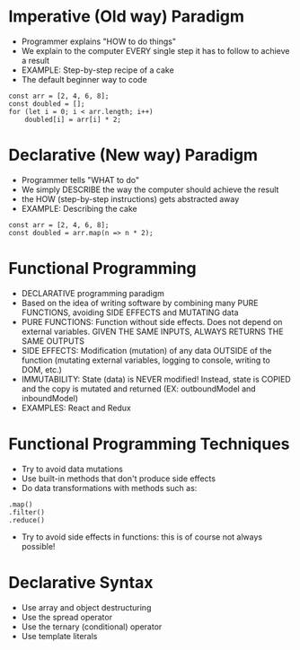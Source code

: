# Imperative (Old way) Paradigm

-   Programmer explains "HOW to do things"
-   We explain to the computer EVERY single step it has to follow to achieve a result
-   EXAMPLE: Step-by-step recipe of a cake
-   The default beginner way to code

```
const arr = [2, 4, 6, 8];
const doubled = [];
for (let i = 0; i < arr.length; i++)
    doubled[i] = arr[i] * 2;
```

# Declarative (New way) Paradigm

-   Programmer tells "WHAT to do"
-   We simply DESCRIBE the way the computer should achieve the result
-   the HOW (step-by-step instructions) gets abstracted away
-   EXAMPLE: Describing the cake

```
const arr = [2, 4, 6, 8];
const doubled = arr.map(n => n * 2);
```

# Functional Programming

-   DECLARATIVE programming paradigm
-   Based on the idea of writing software by combining many PURE FUNCTIONS, avoiding SIDE EFFECTS and MUTATING data
-   PURE FUNCTIONS: Function without side effects. Does not depend on external variables. GIVEN THE SAME INPUTS, ALWAYS RETURNS THE SAME OUTPUTS
-   SIDE EFFECTS: Modification (mutation) of any data OUTSIDE of the function (mutating external variables, logging to console, writing to DOM, etc.)
-   IMMUTABILITY: State (data) is NEVER modified! Instead, state is COPIED and the copy is mutated and returned (EX: outboundModel and inboundModel)
-   EXAMPLES: React and Redux

# Functional Programming Techniques

-   Try to avoid data mutations
-   Use built-in methods that don't produce side effects
-   Do data transformations with methods such as:

```
.map()
.filter()
.reduce()
```

-   Try to avoid side effects in functions: this is of course not always possible!

# Declarative Syntax

-   Use array and object destructuring
-   Use the spread operator
-   Use the ternary (conditional) operator
-   Use template literals
